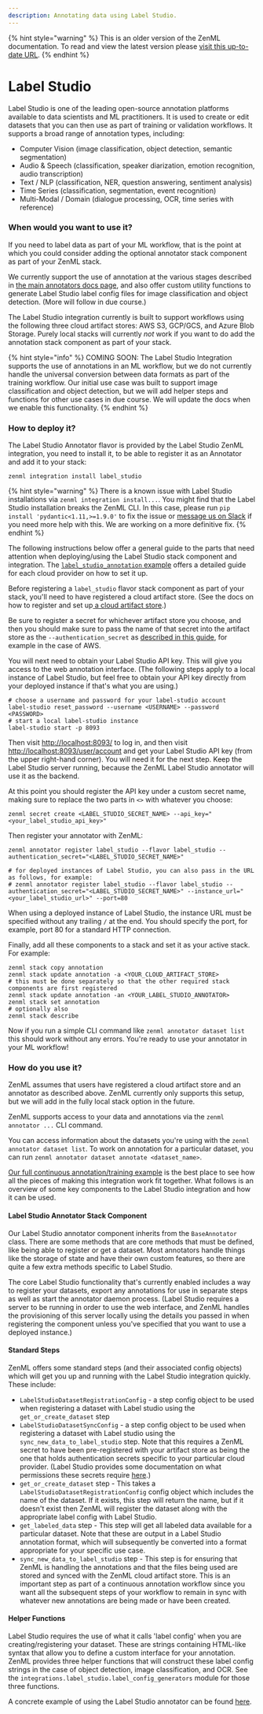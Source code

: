 ```yaml
---
description: Annotating data using Label Studio.
---
```


{% hint style="warning" %}
This is an older version of the ZenML documentation. To read and view the latest version please [visit this up-to-date URL](https://docs.zenml.io).
{% endhint %}


# Label Studio

Label Studio is one of the leading open-source annotation platforms available to data scientists and ML practitioners.
It is used to create or edit datasets that you can then use as part of training or validation workflows. It supports a
broad range of annotation types, including:

* Computer Vision (image classification, object detection, semantic segmentation)
* Audio & Speech (classification, speaker diarization, emotion recognition, audio transcription)
* Text / NLP (classification, NER, question answering, sentiment analysis)
* Time Series (classification, segmentation, event recognition)
* Multi-Modal / Domain (dialogue processing, OCR, time series with reference)

### When would you want to use it?

If you need to label data as part of your ML workflow, that is the point at which you could consider adding the optional
annotator stack component as part of your ZenML stack.

We currently support the use of annotation at the various stages described
in [the main annotators docs page](annotators.md), and also offer custom utility functions to generate Label Studio
label config files for image classification and object detection. (More will follow in due course.)

The Label Studio integration currently is built to support workflows using the following three cloud artifact stores:
AWS S3, GCP/GCS, and Azure Blob Storage. Purely local stacks will currently _not_ work if you want to do add the
annotation stack component as part of your stack.

{% hint style="info" %}
COMING SOON: The Label Studio Integration supports the use of annotations in an ML workflow, but we do not currently
handle the universal conversion between data formats as part of the training workflow. Our initial use case was built to
support image classification and object detection, but we will add helper steps and functions for other use cases in due
course. We will update the docs when we enable this functionality.
{% endhint %}

### How to deploy it?

The Label Studio Annotator flavor is provided by the Label Studio ZenML integration, you need to install it, to be able
to register it as an Annotator and add it to your stack:

```shell
zenml integration install label_studio
```

{% hint style="warning" %}
There is a known issue with Label Studio installations via `zenml integration install...`. You might find that the Label
Studio installation breaks the ZenML CLI. In this case, please run `pip install 'pydantic<1.11,>=1.9.0'` to fix the
issue or [message us on Slack](https://zenml.io/slack-invite) if you need more help with this. We are working on a more
definitive fix.
{% endhint %}

The following instructions below offer a general guide to the parts that need attention when deploying/using the Label
Studio stack component and integration.
The [`label_studio_annotation` example](https://github.com/zenml-io/zenml/tree/develop/examples/label\_studio\_annotation)
offers a detailed guide for each cloud provider on how to set it up.

Before registering a `label_studio` flavor stack component as part of your stack, you'll need to have registered a cloud
artifact store. (See the docs on how to register and set
up[ a cloud artifact store](/docs/book/user-guide/component-guide/artifact-stores/artifact-stores.md).)

Be sure to register a secret for whichever artifact store you choose, and then you should make sure to pass the name of
that secret into the artifact store as the `--authentication_secret`
as [described in this guide](/docs/book/user-guide/component-guide/artifact-stores/s3.md#advanced-configuration), 
for example in the case of AWS.

You will next need to obtain your Label Studio API key. This will give you access to the web annotation interface. (The
following steps apply to a local instance of Label Studio, but feel free to obtain your API key directly from your
deployed instance if that's what you are using.)

```shell
# choose a username and password for your label-studio account
label-studio reset_password --username <USERNAME> --password <PASSWORD>
# start a local label-studio instance
label-studio start -p 8093
```

Then visit [http://localhost:8093/](http://localhost:8093/) to log in, and then
visit [http://localhost:8093/user/account](http://localhost:8093/user/account) and get your Label Studio API key (from
the upper right-hand corner). You will need it for the next step. Keep the Label Studio server running, because the
ZenML Label Studio annotator will use it as the backend.

At this point you should register the API key under a custom secret name, making sure to replace the two parts in `<>`
with whatever you choose:

```shell
zenml secret create <LABEL_STUDIO_SECRET_NAME> --api_key="<your_label_studio_api_key>"
```

Then register your annotator with ZenML:

```shell
zenml annotator register label_studio --flavor label_studio --authentication_secret="<LABEL_STUDIO_SECRET_NAME>"

# for deployed instances of Label Studio, you can also pass in the URL as follows, for example:
# zenml annotator register label_studio --flavor label_studio --authentication_secret="<LABEL_STUDIO_SECRET_NAME>" --instance_url="<your_label_studio_url>" --port=80
```

When using a deployed instance of Label Studio, the instance URL must be specified without any trailing `/` at the end.
You should specify the port, for example, port 80 for a standard HTTP connection.

Finally, add all these components to a stack and set it as your active stack. For example:

```shell
zenml stack copy annotation
zenml stack update annotation -a <YOUR_CLOUD_ARTIFACT_STORE>
# this must be done separately so that the other required stack components are first registered
zenml stack update annotation -an <YOUR_LABEL_STUDIO_ANNOTATOR>
zenml stack set annotation
# optionally also
zenml stack describe
```

Now if you run a simple CLI command like `zenml annotator dataset list` this should work without any errors. You're
ready to use your annotator in your ML workflow!

### How do you use it?

ZenML assumes that users have registered a cloud artifact store and an annotator as described above. ZenML currently
only supports this setup, but we will add in the fully local stack option in the future.

ZenML supports access to your data and annotations via the `zenml annotator ...` CLI command.

You can access information about the datasets you're using with the `zenml annotator dataset list`. To work on
annotation for a particular dataset, you can run `zenml annotator dataset annotate <dataset_name>`.

[Our full continuous annotation/training example](https://github.com/zenml-io/zenml/tree/develop/examples/label\_studio\_annotation)
is the best place to see how all the pieces of making this integration work fit together. What follows is an overview of
some key components to the Label Studio integration and how it can be used.

#### Label Studio Annotator Stack Component

Our Label Studio annotator component inherits from the `BaseAnnotator` class. There are some methods that are core
methods that must be defined, like being able to register or get a dataset. Most annotators handle things like the
storage of state and have their own custom features, so there are quite a few extra methods specific to Label Studio.

The core Label Studio functionality that's currently enabled includes a way to register your datasets, export any
annotations for use in separate steps as well as start the annotator daemon process. (Label Studio requires a server to
be running in order to use the web interface, and ZenML handles the provisioning of this server locally using the
details you passed in when registering the component unless you've specified that you want to use a deployed instance.)

#### Standard Steps

ZenML offers some standard steps (and their associated config objects) which will get you up and running with the Label
Studio integration quickly. These include:

* `LabelStudioDatasetRegistrationConfig` - a step config object to be used when registering a dataset with Label studio
  using the `get_or_create_dataset` step
* `LabelStudioDatasetSyncConfig` - a step config object to be used when registering a dataset with Label studio using
  the `sync_new_data_to_label_studio` step. Note that this requires a ZenML secret to have been pre-registered with your
  artifact store as being the one that holds authentication secrets specific to your particular cloud provider. (Label
  Studio provides some documentation on what permissions these secrets
  require [here](https://labelstud.io/guide/tasks.html).)
* `get_or_create_dataset` step - This takes a `LabelStudioDatasetRegistrationConfig` config object which includes the
  name of the dataset. If it exists, this step will return the name, but if it doesn't exist then ZenML will register
  the dataset along with the appropriate label config with Label Studio.
* `get_labeled_data` step - This step will get all labeled data available for a particular dataset. Note that these are
  output in a Label Studio annotation format, which will subsequently be converted into a format appropriate for your
  specific use case.
* `sync_new_data_to_label_studio` step - This step is for ensuring that ZenML is handling the annotations and that the
  files being used are stored and synced with the ZenML cloud artifact store. This is an important step as part of a
  continuous annotation workflow since you want all the subsequent steps of your workflow to remain in sync with
  whatever new annotations are being made or have been created.

#### Helper Functions

Label Studio requires the use of what it calls 'label config' when you are creating/registering your dataset. These are
strings containing HTML-like syntax that allow you to define a custom interface for your annotation. ZenML provides
three helper functions that will construct these label config strings in the case of object detection, image
classification, and OCR. See the `integrations.label_studio.label_config_generators` module for those three functions.

A concrete example of using the Label Studio annotator can be
found [here](https://github.com/zenml-io/zenml/tree/develop/examples/label\_studio\_annotation).
